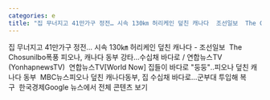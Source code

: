 ```yaml
---
categories: e
title: "집 무너지고 41만가구 정전… 시속 130㎞ 허리케인 덮친 캐나다  조선일보  The Chosunilbo"
---
```

집 무너지고 41만가구 정전… 시속 130㎞ 허리케인 덮친 캐나다 - 조선일보&nbsp;&nbsp;The Chosunilbo폭풍 피오나, 캐나다 동부 강타…수십채 바다로 / 연합뉴스TV (YonhapnewsTV)&nbsp;&nbsp;연합뉴스TV[World Now] 집들이 바다로 "둥둥"‥피오나 덮친 캐나다 동부&nbsp;&nbsp;MBC뉴스피오나 덮친 캐나다동부, 집 수십채 바다로…군부대 투입해 복구&nbsp;&nbsp;한국경제Google 뉴스에서 전체 콘텐츠 보기